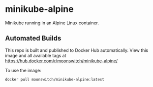 # minikube-alpine
Minikube running in an Alpine Linux container.

## Automated Builds
This repo is built and published to Docker Hub automatically. View this image and all available tags at https://hub.docker.com/r/moonswitch/minikube-alpine/

To use the image:

```
docker pull moonswitch/minikube-alpine:latest
```